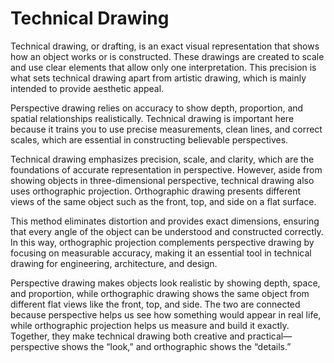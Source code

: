 # Technical Drawing

Technical drawing, or drafting, is an exact visual representation that shows how an object works or is constructed. These drawings are created to scale and use clear elements that allow only one interpretation. This precision is what sets technical drawing apart from artistic drawing, which is mainly intended to provide aesthetic appeal.

Perspective drawing relies on accuracy to show depth, proportion, and spatial relationships realistically. Technical drawing is important here because it trains you to use precise measurements, clean lines, and correct scales, which are essential in constructing believable perspectives.

Technical drawing emphasizes precision, scale, and clarity, which are the foundations of accurate representation in perspective. However, aside from showing objects in three-dimensional perspective, technical drawing also uses orthographic projection. Orthographic drawing presents different views of the same object such as the front, top, and side on a flat surface.

This method eliminates distortion and provides exact dimensions, ensuring that every angle of the object can be understood and constructed correctly. In this way, orthographic projection complements perspective drawing by focusing on measurable accuracy, making it an essential tool in technical drawing for engineering, architecture, and design.

Perspective drawing makes objects look realistic by showing depth, space, and proportion, while orthographic drawing shows the same object from different flat views like the front, top, and side. The two are connected because perspective helps us see how something would appear in real life, while orthographic projection helps us measure and build it exactly. Together, they make technical drawing both creative and practical—perspective shows the “look,” and orthographic shows the “details.”